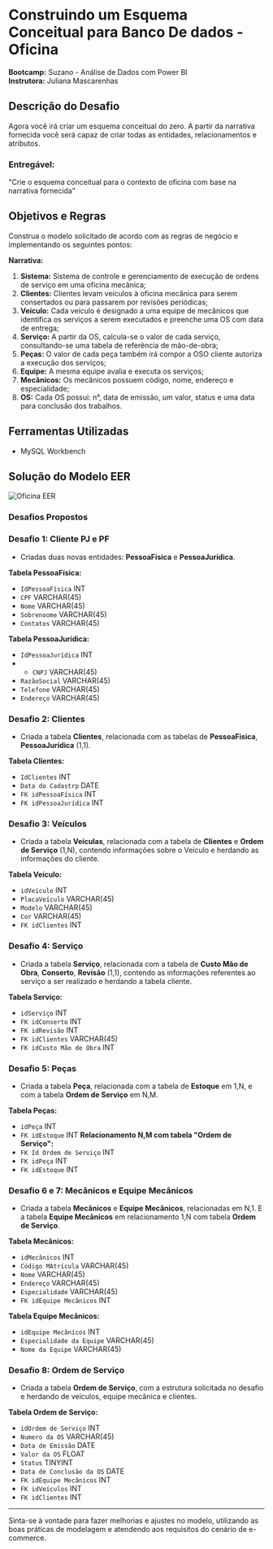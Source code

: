 # Construindo um Esquema Conceitual para Banco De dados - Oficina

**Bootcamp:** Suzano - Análise de Dados com Power BI  
**Instrutora:** Juliana Mascarenhas

## Descrição do Desafio

Agora você irá criar um esquema conceitual do zero. A partir da narrativa fornecida você será capaz de criar todas as entidades, relacionamentos e atributos.

### Entregável:
"Crie o esquema conceitual para o contexto de oficina com base na narrativa fornecida"

## Objetivos e Regras

Construa o modelo solicitado de acordo com as regras de negócio e implementando os seguintes pontos:

**Narrativa:**
1. **Sistema:** Sistema de controle e gerenciamento de execução de ordens de serviço em uma oficina mecânica;
2. **Clientes:** Clientes levam veículos à oficina mecânica para serem consertados ou para passarem por revisões  periódicas;
3. **Veículo:** Cada veículo é designado a uma equipe de mecânicos que identifica os serviços a serem executados e preenche uma OS com data de entrega;
4. **Serviço:** A partir da OS, calcula-se o valor de cada serviço, consultando-se uma tabela de referência de mão-de-obra;
5. **Peças:** O valor de cada peça também irá compor a OSO cliente autoriza a execução dos serviços;
6. **Equipe:** A mesma equipe avalia e executa os serviços;
7. **Mecânicos:** Os mecânicos possuem código, nome, endereço e especialidade;
8. **OS:** Cada OS possui: n°, data de emissão, um valor, status e uma data para conclusão dos trabalhos.

## Ferramentas Utilizadas

- MySQL Workbench

## Solução do Modelo EER

![Oficina EER](https://github.com/user-attachments/assets/a2bf0ad7-520e-4904-a553-436bf10ad2de)



### Desafios Propostos

### Desafio 1: Cliente PJ e PF
- Criadas duas novas entidades: **PessoaFísica** e **PessoaJurídica**.

**Tabela PessoaFísica:**
- `IdPessoaFísica` INT
- `CPF` VARCHAR(45)
- `Nome` VARCHAR(45)
- `Sobrenoome` VARCHAR(45)
- `Contatos` VARCHAR(45)

**Tabela PessoaJurídica:**
- `IdPessoaJurídica` INT
- - `CNPJ` VARCHAR(45)
- `RazãoSocial` VARCHAR(45)
- `Telefone` VARCHAR(45)
- `Endereço` VARCHAR(45)


### Desafio 2: Clientes
- Criada a tabela **Clientes**, relacionada com as tabelas de **PessoaFisica**, **PessoaJurídica** (1,1).

**Tabela Clientes:**
- `IdClientes` INT
- `Data do Cadastrp` DATE
- `FK idPessoaFísica` INT
- `FK idPessoaJurídica` INT

### Desafio 3: Veículos
- Criada a tabela **Veículas**, relacionada com a tabela de **Clientes** e **Ordem de Serviço** (1,N), contendo informações sobre o Veículo e herdando as informações do cliente.

**Tabela Veículo:**
- `idVeículo` INT
- `PlacaVeículo` VARCHAR(45)
- `Modelo` VARCHAR(45)
- `Cor` VARCHAR(45)
- `FK idClientes` INT

### Desafio 4: Serviço
- Criada a tabela **Serviço**, relacionada com a tabela de **Custo Mão de Obra**, **Conserto**, **Revisão** (1,1), contendo as informações referentes ao serviço a ser realizado e herdando a tabela cliente.

**Tabela Serviço:**
- `idServiço` INT
- `FK idConserto` INT
- `FK idRevisão` INT
- `FK idClientes` VARCHAR(45)
- `FK idCusto Mão de Obra` INT

### Desafio 5: Peças
- Criada a tabela **Peça**, relacionada com a tabela de **Estoque** em 1,N, e com a tabela **Ordem de Serviço** em N,M.

**Tabela Peças:**
- `idPeça` INT
- `FK idEstoque` INT
**Relacionamento N,M com tabela "Ordem de Serviço":**
- `FK Id Ordem de Serviço` INT
- `FK idPeça` INT
- `FK idEstoque` INT

### Desafio 6 e 7: Mecânicos e Equipe Mecânicos
- Criada a tabela **Mecânicos** e **Equipe Mecânicos**, relacionadas em N,1. E a tabela **Equipe Mecânicos** em relacionamento 1,N com tabela **Ordem de Serviço**.

**Tabela Mecânicos:**
- `idMecânicos` INT
- `Código MAtrícula` VARCHAR(45)
- `Nome` VARCHAR(45)
- `Endereço` VARCHAR(45)
- `Especialidade` VARCHAR(45)
- `FK idEquipe Mecânicos` INT

**Tabela Equipe Mecânicos:**
- `idEquipe Mecânicos` INT
- `Especialidade da Equipe` VARCHAR(45)
- `Nome da Equipe` VARCHAR(45)


### Desafio 8: Ordem de Serviço
- Criada a tabela **Ordem de Serviço**, com a estrutura solicitada no desafio e herdando de veículos, equipe mecânica e clientes.

**Tabela Ordem de Serviço:**
- `idOrdem de Serviço` INT
- `Numero da OS` VARCHAR(45)
- `Data de Emissão` DATE
- `Valor da OS` FLOAT
- `Status` TINYINT
- `Data de Conclusão da OS` DATE
- `FK idEquipe Mecânicos` INT
- `FK idVeículos` INT
- `FK idClientes` INT
---

Sinta-se à vontade para fazer melhorias e ajustes no modelo, utilizando as boas práticas de modelagem e atendendo aos requisitos do cenário de e-commerce.
